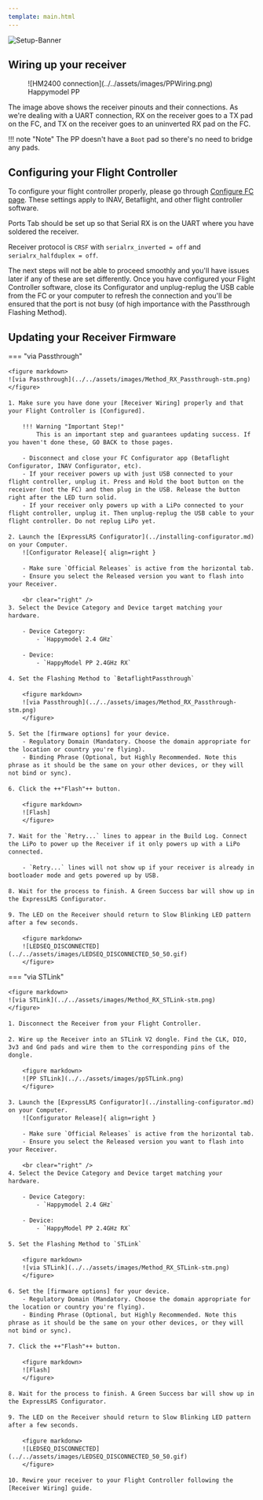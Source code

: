 ```yaml
---
template: main.html
---
```


![Setup-Banner](https://raw.githubusercontent.com/ExpressLRS/ExpressLRS-hardware/master/img/quick-start.png)

## Wiring up your receiver

<figure markdown>
![HM2400 connection](../../assets/images/PPWiring.png)
<figcaption>Happymodel PP</figcaption>
</figure>

The image above shows the receiver pinouts and their connections. As we're dealing with a UART connection, RX on the receiver goes to a TX pad on the FC, and TX on the receiver goes to an uninverted RX pad on the FC.

!!! note "Note"
    The PP doesn't have a `Boot` pad so there's no need to bridge any pads.

## Configuring your Flight Controller

To configure your flight controller properly, please go through [Configure FC page](configuring-fc.md). These settings apply to INAV, Betaflight, and other flight controller software.

Ports Tab should be set up so that Serial RX is on the UART where you have soldered the receiver.

Receiver protocol is `CRSF` with `serialrx_inverted = off` and `serialrx_halfduplex = off`.

The next steps will not be able to proceed smoothly and you'll have issues later if any of these are set differently. Once you have configured your Flight Controller software, close its Configurator and unplug-replug the USB cable from the FC or your computer to refresh the connection and you'll be ensured that the port is not busy (of high importance with the Passthrough Flashing Method).

## Updating your Receiver Firmware

=== "via Passthrough"

    <figure markdown>
    ![via Passthrough](../../assets/images/Method_RX_Passthrough-stm.png)
    </figure>

    1. Make sure you have done your [Receiver Wiring] properly and that your Flight Controller is [Configured].

        !!! Warning "Important Step!"
            This is an important step and guarantees updating success. If you haven't done these, GO BACK to those pages.

        - Disconnect and close your FC Configurator app (Betaflight Configurator, INAV Configurator, etc).
        - If your receiver powers up with just USB connected to your flight controller, unplug it. Press and Hold the boot button on the receiver (not the FC) and then plug in the USB. Release the button right after the LED turn solid.
        - If your receiver only powers up with a LiPo connected to your flight controller, unplug it. Then unplug-replug the USB cable to your flight controller. Do not replug LiPo yet.

    2. Launch the [ExpressLRS Configurator](../installing-configurator.md) on your Computer.
        ![Configurator Release]{ align=right }

        - Make sure `Official Releases` is active from the horizontal tab.
        - Ensure you select the Released version you want to flash into your Receiver.

        <br clear="right" />
    3. Select the Device Category and Device target matching your hardware.

        - Device Category: 
            - `Happymodel 2.4 GHz`

        - Device: 
            - `HappyModel PP 2.4GHz RX`

    4. Set the Flashing Method to `BetaflightPassthrough`

        <figure markdown>
        ![via Passthrough](../../assets/images/Method_RX_Passthrough-stm.png)
        </figure>

    5. Set the [firmware options] for your device.
        - Regulatory Domain (Mandatory. Choose the domain appropriate for the location or country you're flying).
        - Binding Phrase (Optional, but Highly Recommended. Note this phrase as it should be the same on your other devices, or they will not bind or sync).

    6. Click the ++"Flash"++ button.

        <figure markdown>
        ![Flash]
        </figure>
    
    7. Wait for the `Retry...` lines to appear in the Build Log. Connect the LiPo to power up the Receiver if it only powers up with a LiPo connected.

        - `Retry...` lines will not show up if your receiver is already in bootloader mode and gets powered up by USB.
        
    8. Wait for the process to finish. A Green Success bar will show up in the ExpressLRS Configurator.

    9. The LED on the Receiver should return to Slow Blinking LED pattern after a few seconds.

        <figure markdonw>
        ![LEDSEQ_DISCONNECTED](../../assets/images/LEDSEQ_DISCONNECTED_50_50.gif)
        </figure> 

=== "via STLink"

    <figure markdown>
    ![via STLink](../../assets/images/Method_RX_STLink-stm.png)
    </figure>

    1. Disconnect the Receiver from your Flight Controller.

    2. Wire up the Receiver into an STLink V2 dongle. Find the CLK, DIO, 3v3 and Gnd pads and wire them to the corresponding pins of the dongle.

        <figure markdown>
        ![PP STLink](../../assets/images/ppSTLink.png)
        </figure>

    3. Launch the [ExpressLRS Configurator](../installing-configurator.md) on your Computer.
        ![Configurator Release]{ align=right }

        - Make sure `Official Releases` is active from the horizontal tab.
        - Ensure you select the Released version you want to flash into your Receiver.

        <br clear="right" />
    4. Select the Device Category and Device target matching your hardware.

        - Device Category: 
            - `Happymodel 2.4 GHz`

        - Device: 
            - `HappyModel PP 2.4GHz RX`

    5. Set the Flashing Method to `STLink`

        <figure markdown>
        ![via STLink](../../assets/images/Method_RX_STLink-stm.png)
        </figure>

    6. Set the [firmware options] for your device.
        - Regulatory Domain (Mandatory. Choose the domain appropriate for the location or country you're flying).
        - Binding Phrase (Optional, but Highly Recommended. Note this phrase as it should be the same on your other devices, or they will not bind or sync).

    7. Click the ++"Flash"++ button.

        <figure markdown>
        ![Flash]
        </figure>
          
    8. Wait for the process to finish. A Green Success bar will show up in the ExpressLRS Configurator.

    9. The LED on the Receiver should return to Slow Blinking LED pattern after a few seconds.

        <figure markdonw>
        ![LEDSEQ_DISCONNECTED](../../assets/images/LEDSEQ_DISCONNECTED_50_50.gif)
        </figure> 

    10. Rewire your receiver to your Flight Controller following the [Receiver Wiring] guide.

[Configurator Release]: ../../assets/images/ConfiguratorRelease.png
[Flash]: ../../assets/images/BuildFlash.png
[Build]: ../../assets/images/Build.png
[Receiver Wiring]: ../receivers/wiring-up.md
[Configured]: ../receivers/configuring-fc.md
[firmware options]: ../firmware-options.md
[Receiver Wiring]: wiring-up.md#connecting-a-receiver
[Bootloaders]: #bootloaders
